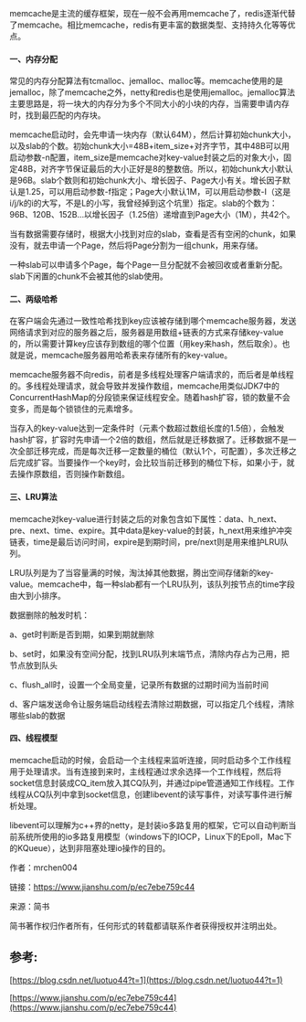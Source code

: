memcache是主流的缓存框架，现在一般不会再用memcache了，redis逐渐代替了memcache。相比memcache，redis有更丰富的数据类型、支持持久化等等优点。

#### **一、内存分配**

常见的内存分配算法有tcmalloc、jemalloc、malloc等。memcache使用的是jemalloc，除了memcache之外，netty和redis也是使用jemalloc。jemalloc算法主要思路是，将一块大的内存分为多个不同大小的小块的内存，当需要申请内存时，找到最匹配的内存块。

memcache启动时，会先申请一块内存（默认64M），然后计算初始chunk大小，以及slab的个数。初始chunk大小=48B+item\_size+对齐字节，其中48B可以用启动参数-n配置，item\_size是memcache对key-value封装之后的对象大小，固定48B，对齐字节保证最后的大小正好是8的整数倍。所以，初始chunk大小默认是96B。slab个数则和初始chunk大小、增长因子、Page大小有关。增长因子默认是1.25，可以用启动参数-f指定；Page大小默认1M，可以用启动参数-I（这是i/j/k的i的大写，不是L的小写，我曾经掉到这个坑里）指定。slab的个数为：96B、120B、152B...以增长因子（1.25倍）递增直到Page大小（1M），共42个。

当有数据需要存储时，根据大小找到对应的slab，查看是否有空闲的chunk，如果没有，就去申请一个Page，然后将Page分割为一组chunk，用来存储。

一种slab可以申请多个Page，每个Page一旦分配就不会被回收或者重新分配。slab下闲置的chunk不会被其他的slab使用。

#### 二、两级哈希

在客户端会先通过一致性哈希找到key应该被存储到哪个memcache服务器，发送网络请求到对应的服务器之后，服务器是用数组+链表的方式来存储key-value的，所以需要计算key应该存到数组的哪个位置（用key来hash，然后取余）。也就是说，memcache服务器用哈希表来存储所有的key-value。

memcache服务器不向redis，前者是多线程处理客户端请求的，而后者是单线程的。多线程处理请求，就会导致并发操作数组，memcache用类似JDK7中的ConcurrentHashMap的分段锁来保证线程安全。随着hash扩容，锁的数量不会变多，而是每个锁锁住的元素增多。

当存入的key-value达到一定条件时（元素个数超过数组长度的1.5倍），会触发hash扩容，扩容时先申请一个2倍的数组，然后就是迁移数据了。迁移数据不是一次全部迁移完成，而是每次迁移一定数量的桶位（默认1个，可配置），多次迁移之后完成扩容。当要操作一个key时，会比较当前迁移到的桶位下标，如果小于，就去操作原数组，否则操作新数组。

#### 三、LRU算法

memcache对key-value进行封装之后的对象包含如下属性：data、h\_next、pre、next、time、expire。其中data是key-value的封装，h\_next用来维护冲突链表，time是最后访问时间，expire是到期时间，pre/next则是用来维护LRU队列。

LRU队列是为了当容量满的时候，淘汰掉其他数据，腾出空间存储新的key-value。memcache中，每一种slab都有一个LRU队列，该队列按节点的time字段由大到小排序。

数据删除的触发时机：

a、get时判断是否到期，如果到期就删除

b、set时，如果没有空间分配，找到LRU队列末端节点，清除内存占为己用，把节点放到队头

c、flush\_all时，设置一个全局变量，记录所有数据的过期时间为当前时间

d、客户端发送命令让服务端启动线程去清除过期数据，可以指定几个线程，清除哪些slab的数据

#### 四、线程模型

memcache启动的时候，会启动一个主线程来监听连接，同时启动多个工作线程用于处理请求。当有连接到来时，主线程通过求余选择一个工作线程，然后将socket信息封装成CQ\_item放入其CQ队列，并通过pipe管道通知工作线程。工作线程从CQ队列中拿到socket信息，创建libevent的读写事件，对读写事件进行解析处理。

libevent可以理解为c++界的netty，是封装io多路复用的框架，它可以自动判断当前系统所使用的io多路复用模型（windows下的IOCP，Linux下的Epoll，Mac下的KQueue），达到非阻塞处理io操作的目的。

  


  


作者：mrchen004

  


链接：https://www.jianshu.com/p/ec7ebe759c44

  


来源：简书

  


简书著作权归作者所有，任何形式的转载都请联系作者获得授权并注明出处。

## 参考:

[https://blog.csdn.net/luotuo44?t=1](https://blog.csdn.net/luotuo44?t=1)

[https://www.jianshu.com/p/ec7ebe759c44](https://www.jianshu.com/p/ec7ebe759c44)

